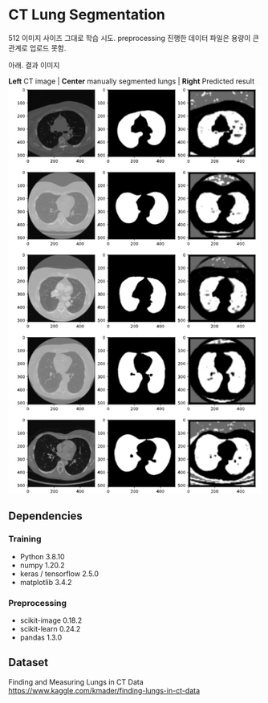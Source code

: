 # CT Lung Segmentation

512 이미지 사이즈 그대로 학습 시도. 
preprocessing 진행한 데이터 파일은 용량이 큰 관계로 업로드 못함.  

아래. 결과 이미지

**Left** CT image | **Center** manually segmented lungs | **Right** Predicted result  
![result.png](https://github.com/jmin-yd/kaggle-CT_lungs_segmentation/blob/test_512size/result/result_512.png)


## Dependencies
### Training
- Python 3.8.10
- numpy 1.20.2
- keras / tensorflow 2.5.0
- matplotlib 3.4.2
### Preprocessing
- scikit-image 0.18.2
- scikit-learn 0.24.2
- pandas 1.3.0

## Dataset
Finding and Measuring Lungs in CT Data https://www.kaggle.com/kmader/finding-lungs-in-ct-data

